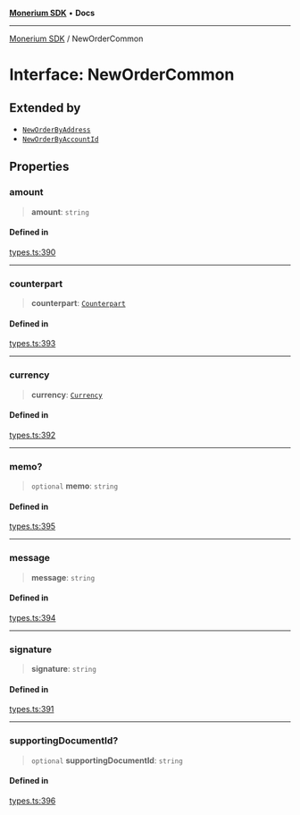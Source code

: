 [**Monerium SDK**](../README.md) • **Docs**

***

[Monerium SDK](../README.md) / NewOrderCommon

# Interface: NewOrderCommon

## Extended by

- [`NewOrderByAddress`](NewOrderByAddress.md)
- [`NewOrderByAccountId`](NewOrderByAccountId.md)

## Properties

### amount

> **amount**: `string`

#### Defined in

[types.ts:390](https://github.com/monerium/js-monorepo/blob/90e863940da8623462a29ce3ac59bdfdcf20271e/packages/sdk/src/types.ts#L390)

***

### counterpart

> **counterpart**: [`Counterpart`](Counterpart.md)

#### Defined in

[types.ts:393](https://github.com/monerium/js-monorepo/blob/90e863940da8623462a29ce3ac59bdfdcf20271e/packages/sdk/src/types.ts#L393)

***

### currency

> **currency**: [`Currency`](../enumerations/Currency.md)

#### Defined in

[types.ts:392](https://github.com/monerium/js-monorepo/blob/90e863940da8623462a29ce3ac59bdfdcf20271e/packages/sdk/src/types.ts#L392)

***

### memo?

> `optional` **memo**: `string`

#### Defined in

[types.ts:395](https://github.com/monerium/js-monorepo/blob/90e863940da8623462a29ce3ac59bdfdcf20271e/packages/sdk/src/types.ts#L395)

***

### message

> **message**: `string`

#### Defined in

[types.ts:394](https://github.com/monerium/js-monorepo/blob/90e863940da8623462a29ce3ac59bdfdcf20271e/packages/sdk/src/types.ts#L394)

***

### signature

> **signature**: `string`

#### Defined in

[types.ts:391](https://github.com/monerium/js-monorepo/blob/90e863940da8623462a29ce3ac59bdfdcf20271e/packages/sdk/src/types.ts#L391)

***

### supportingDocumentId?

> `optional` **supportingDocumentId**: `string`

#### Defined in

[types.ts:396](https://github.com/monerium/js-monorepo/blob/90e863940da8623462a29ce3ac59bdfdcf20271e/packages/sdk/src/types.ts#L396)
